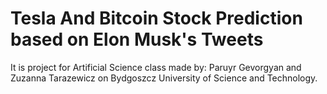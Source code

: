# Tesla And Bitcoin Stock Prediction based on Elon Musk's Tweets

It is project for Artificial Science class made by: Paruyr Gevorgyan and Zuzanna Tarazewicz on Bydgoszcz University of Science and Technology.
